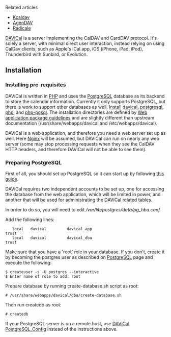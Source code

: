 Related articles

*   [Kcaldav](/index.php/Kcaldav "Kcaldav")
*   [AgenDAV](/index.php/AgenDAV "AgenDAV")
*   [Radicale](/index.php/Radicale "Radicale")

[DAViCal](https://www.davical.org/) is a server implementing the CalDAV and CardDAV protocol. It's solely a server, with minimal direct user interaction, instead relying on using CalDav clients, such as Apple's iCal.app, iOS (iPhone, iPad, iPod), Thunderbird with Sunbird, or Evolution.

## Installation

### Installing pre-requisites

DAViCal is written in [PHP](/index.php/PHP "PHP") and uses the [PostgreSQL](/index.php/PostgreSQL "PostgreSQL") database as its backend to store the calendar information. Currently it only supports PostgreSQL, but there is work to support other databases as well. [Install](/index.php/Install "Install") [davical](https://aur.archlinux.org/packages/davical/), [postgresql](https://www.archlinux.org/packages/?name=postgresql), [php](https://www.archlinux.org/packages/?name=php), and [php-pgsql](https://www.archlinux.org/packages/?name=php-pgsql). The installation directories are defined by [Web application package guidelines](/index.php/Web_application_package_guidelines "Web application package guidelines") and are slightly different than upstream documentation (/usr/share/webapps/davical and /etc/webapps/davical).

DAViCal is a web application, and therefore you need a web server set up as well. Here [Nginx](/index.php/Nginx "Nginx") will be assumed, but DAViCal can run on nearly any web server (some may stop processing requests when they see the CalDAV HTTP headers, and therefore DAViCal will not be able to see them).

### Preparing PostgreSQL

First of all, you should set up PostgreSQL so it can start up by following [this guide](/index.php/PostgreSQL#Installing_PostgreSQL "PostgreSQL").

DAViCal requires two independent accounts to be set up, one for accessing the database from the web application, which will be limited in power, and another that will be used for administrating the DAViCal related tables.

In order to do so, you will need to edit */var/lib/postgres/data/pg_hba.conf*

Add the following lines:

```
   local   davical         davical_app                             trust
   local   davical         davical_dba                             trust

```

Make sure that you have a 'root' role in your database. If you don't, create it by becoming the postgres user as described on [PostgreSQL](/index.php/PostgreSQL "PostgreSQL") page and execute the following:

```
$ createuser -s -U postgres --interactive
$ Enter name of role to add: root

```

Prepare database by running create-database.sh script as root:

```
# /usr/share/webapps/davical/dba/create-database.sh

```

Then run createdb as root:

```
# createdb

```

If your PostgreSQL server is on a remote host, use [DAViCal PostgreSQL_Config](https://wiki.davical.org/index.php/PostgreSQL_Config) instead of the instructions above.